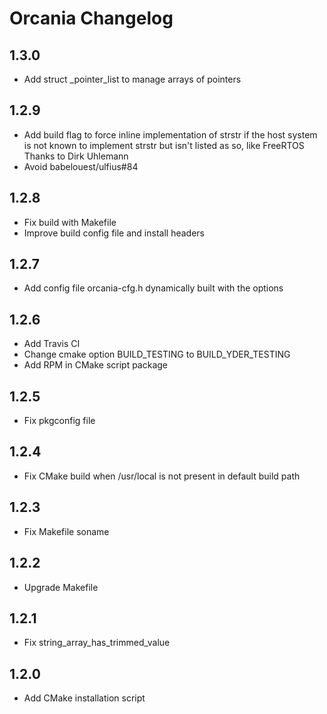 # Orcania Changelog

## 1.3.0

- Add struct _pointer_list to manage arrays of pointers

## 1.2.9

- Add build flag to force inline implementation of strstr if the host system is
  not known to implement strstr but isn't listed as so, like FreeRTOS
  Thanks to Dirk Uhlemann
- Avoid babelouest/ulfius#84

## 1.2.8

- Fix build with Makefile
- Improve build config file and install headers 

## 1.2.7

- Add config file orcania-cfg.h dynamically built with the options

## 1.2.6

- Add Travis CI
- Change cmake option BUILD_TESTING to BUILD_YDER_TESTING
- Add RPM in CMake script package

## 1.2.5

- Fix pkgconfig file

## 1.2.4

- Fix CMake build when /usr/local is not present in default build path

## 1.2.3

- Fix Makefile soname

## 1.2.2

- Upgrade Makefile

## 1.2.1

- Fix string_array_has_trimmed_value

## 1.2.0

- Add CMake installation script
